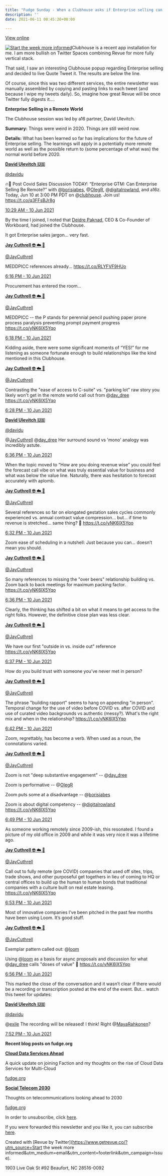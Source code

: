 ```yaml
---
title: "Fudge Sunday - When a Clubhouse asks if Enterprise selling can be remote"
description: ''
date: 2021-06-11 00:45:20+00:00

---
```


[View online](https://sunday.fudge.org/issues/fudge-sunday-when-a-clubhouse-asks-if-enterprise-selling-can-be-remote-182287?utm_campaign=Issue&utm_content=view_in_browser&utm_medium=email&utm_source=Start+the+week+more+informed)

[![Start the week more informed](https://bucketeer-e05bbc84-baa3-437e-9518-adb32be77984.s3.amazonaws.com/public/images/a8062670-67d4-4fea-98df-dabe76601d2f_1200x115.png "Start the week more informed")](https://substackcdn.com/image/fetch/f_auto,q_auto:good,fl_progressive:steep/https%3A%2F%2Fbucketeer-e05bbc84-baa3-437e-9518-adb32be77984.s3.amazonaws.com%2Fpublic%2Fimages%2Fa8062670-67d4-4fea-98df-dabe76601d2f_1200x115.png)Clubhouse is a recent app installation for me. I am more bullish on Twitter Spaces combining Revue for more fully vertical stack.

That said, I saw an interesting Clubhouse popup regarding Enterprise selling and decided to live Quote Tweet it. The results are below the line.

Of course, since this was two different services, the entire newsletter was manually assembled by copying and pasting links to each tweet (and because I wipe my tweets daily). So, imagine how great Revue will be once Twitter fully digests it….

 **Enterprise Selling in a Remote World**

The Clubhouse session was led by a16 partner, David Ulevitch.

**Summary:** Things were weird in 2020. Things are still weird now.

**Details:** What has been learned so far has implications for the future of Enterprise selling. The learnings will apply in a potentially more remote world as well as the possible return to (some percentage of what was) the normal world before 2020.

**[David Ulevitch 🇺🇸](https://twitter.com/davidu/status/1402996379715203079)**

[@davidu](https://twitter.com/davidu/status/1402996379715203079)

🔥🧠 Post Covid Sales Discussion TODAY: “Enterprise GTM: Can Enterprise Selling Be Remote?” with @[borisjabes](https://twitter.com/borisjabes), @[OlegR](https://twitter.com/OlegR), @[digitalrowland](https://twitter.com/digitalrowland), and a16z. Today, Jun 10 at 3:00 PM PDT on @[clubhouse](https://twitter.com/clubhouse). Join us! <https://t.co/q3FFsBJr8g>

[10:29 AM - 10 Jun 2021](https://twitter.com/davidu/status/1402996379715203079)

By the time I joined, I noted that [Deidre Paknad](https://www.linkedin.com/in/deidrepaknad/?utm_campaign=Start%20the%20week%20more%20informed&utm_medium=email&utm_source=Revue%20newsletter), CEO & Co-Founder of Workboard, had joined the Clubhouse.

It got Enterprise sales jargon… very fast.

**[Jay Cuthrell 🤓 ☁️ 🚀](https://twitter.com/JayCuthrell/status/1403113825747050497)**

[@JayCuthrell](https://twitter.com/JayCuthrell/status/1403113825747050497)

MEDDPICC references already... <https://t.co/RLYFVF9HUo>

 [6:16 PM - 10 Jun 2021](https://twitter.com/JayCuthrell/status/1403113825747050497)

Procurement has entered the room…

**[Jay Cuthrell 🤓 ☁️ 🚀](https://twitter.com/JayCuthrell/status/1403114380015833089)**

[@JayCuthrell](https://twitter.com/JayCuthrell/status/1403114380015833089)

MEDDPICC -- the P stands for perennial pencil pushing paper prone process paralysis preventing prompt payment progress <https://t.co/yNK6IX5Yqo>

 [6:18 PM - 10 Jun 2021](https://twitter.com/JayCuthrell/status/1403114380015833089)

Kidding aside, there were some significant moments of “YES!” for me listening as someone fortunate enough to build relationships like the kind mentioned in this Clubhouse.

**[Jay Cuthrell 🤓 ☁️ 🚀](https://twitter.com/JayCuthrell/status/1403116779757621258)**

[@JayCuthrell](https://twitter.com/JayCuthrell/status/1403116779757621258)

Contrasting the "ease of access to C-suite" vs. "parking lot" raw story you likely won't get in the remote world call out from @[day\_dree](https://twitter.com/day_dree) <https://t.co/yNK6IX5Yqo>

 [6:28 PM - 10 Jun 2021](https://twitter.com/JayCuthrell/status/1403116779757621258)

**[David Ulevitch 🇺🇸](https://twitter.com/davidu/status/1403118921851432965)**

[@davidu](https://twitter.com/davidu/status/1403118921851432965)

@[JayCuthrell](https://twitter.com/JayCuthrell) @[day\_dree](https://twitter.com/day_dree) Her surround sound vs 'mono' analogy was incredibly astute.

 [6:36 PM - 10 Jun 2021](https://twitter.com/davidu/status/1403118921851432965)

When the topic moved to “How are you doing revenue wise” you could feel the forecast call vibe on what was truly essential value for business and what was below the value line. Naturally, there was hesitation to forecast accurately with aplomb.

**[Jay Cuthrell 🤓 ☁️ 🚀](https://twitter.com/JayCuthrell/status/1403117988811845634)**

[@JayCuthrell](https://twitter.com/JayCuthrell/status/1403117988811845634)

Several references so far on elongated gestation sales cycles commonly experienced vs. annual contract value compression... but... if time to revenue is stretched... same thing? 🤔 <https://t.co/yNK6IX5Yqo>

 [6:32 PM - 10 Jun 2021](https://twitter.com/JayCuthrell/status/1403117988811845634)

Zoom ease of scheduling in a nutshell: Just because you can… doesn’t mean you should.

**[Jay Cuthrell 🤓 ☁️ 🚀](https://twitter.com/JayCuthrell/status/1403118791962337286)**

[@JayCuthrell](https://twitter.com/JayCuthrell/status/1403118791962337286)

So many references to missing the "over beers" relationship building vs. Zoom back to back meetings for maximum packing factor. <https://t.co/yNK6IX5Yqo>

 [6:36 PM - 10 Jun 2021](https://twitter.com/JayCuthrell/status/1403118791962337286)

Clearly, the thinking has shifted a bit on what it means to get access to the right folks. However, the definitive close plan was less clear.

**[Jay Cuthrell 🤓 ☁️ 🚀](https://twitter.com/JayCuthrell/status/1403119064336244738)**

[@JayCuthrell](https://twitter.com/JayCuthrell/status/1403119064336244738)

We have our first "outside in vs. inside out" reference <https://t.co/yNK6IX5Yqo>

 [6:37 PM - 10 Jun 2021](https://twitter.com/JayCuthrell/status/1403119064336244738)

How do you build trust with someone you’ve never met in person?

**[Jay Cuthrell 🤓 ☁️ 🚀](https://twitter.com/JayCuthrell/status/1403120367007322118)**

[@JayCuthrell](https://twitter.com/JayCuthrell/status/1403120367007322118)

The phrase "building rapport" seems to hang on appending "in person". Temporal change for the use of video before COVID vs. after COVID and use of curated video backgrounds vs authentic (messy?). What's the right mix and when in the relationship? <https://t.co/yNK6IX5Yqo>

 [6:42 PM - 10 Jun 2021](https://twitter.com/JayCuthrell/status/1403120367007322118)

Zoom, regrettably, has become a verb. When used as a noun, the connotations varied.

**[Jay Cuthrell 🤓 ☁️ 🚀](https://twitter.com/JayCuthrell/status/1403122193639292929)**

[@JayCuthrell](https://twitter.com/JayCuthrell/status/1403122193639292929)

Zoom is not "deep substantive engagement" -- @[day\_dree](https://twitter.com/day_dree)   
  
Zoom is performative -- @[OlegR](https://twitter.com/OlegR)   
  
Zoom puts some at a disadvantage -- @[borisjabes](https://twitter.com/borisjabes)   
  
Zoom is about digital competency -- @[digitalrowland](https://twitter.com/digitalrowland) <https://t.co/yNK6IX5Yqo>

 [6:49 PM - 10 Jun 2021](https://twitter.com/JayCuthrell/status/1403122193639292929)

As someone working remotely since 2009-ish, this resonated. I found a picture of my old office in 2009 and while it was very nice it was a lifetime ago.

**[Jay Cuthrell 🤓 ☁️ 🚀](https://twitter.com/JayCuthrell/status/1403123165321121793)**

[@JayCuthrell](https://twitter.com/JayCuthrell/status/1403123165321121793)

Call out to fully remote (pre COVID) companies that used off sites, trips, trade shows, and other purposeful get togethers in lieu of coming to HQ or central offices to build up the human to human bonds that traditional companies with a culture built on real estate leasing. <https://t.co/yNK6IX5Yqo>

 [6:53 PM - 10 Jun 2021](https://twitter.com/JayCuthrell/status/1403123165321121793)

Most of innovative companies I’ve been pitched in the past few months have been using Loom. It’s good stuff.

**[Jay Cuthrell 🤓 ☁️ 🚀](https://twitter.com/JayCuthrell/status/1403123928336416770)**

[@JayCuthrell](https://twitter.com/JayCuthrell/status/1403123928336416770)

Exemplar pattern called out: @[loom](https://twitter.com/loom)  
  
Using @[loom](https://twitter.com/loom) as a basis for async proposals and discussion for what @[day\_dree](https://twitter.com/day_dree) calls "doses of value" 🤯 <https://t.co/yNK6IX5Yqo>

 [6:56 PM - 10 Jun 2021](https://twitter.com/JayCuthrell/status/1403123928336416770)

This marked the close of the conversation and it wasn’t clear if there would be a recording or transcription posted at the end of the event. But… watch this tweet for updates:

**[David Ulevitch 🇺🇸](https://twitter.com/davidu/status/1403138060531892226)**

[@davidu](https://twitter.com/davidu/status/1403138060531892226)

@[exile](https://twitter.com/exile) The recording will be released! I think! Right @[MayaRahkonen](https://twitter.com/MayaRahkonen)?

 [7:52 PM - 10 Jun 2021](https://twitter.com/davidu/status/1403138060531892226)

 **Recent blog posts on fudge.org**

**[Cloud Data Services Ahead](https://fudge.org/cloud-data-services-ahead?utm_campaign=Start%20the%20week%20more%20informed&utm_medium=email&utm_source=Revue%20newsletter)**

A quick update on joining Faction and my thoughts on the rise of Cloud Data Services for Multi-Cloud

[fudge.org](https://fudge.org/cloud-data-services-ahead?utm_campaign=Start%20the%20week%20more%20informed&utm_medium=email&utm_source=Revue%20newsletter)

**[Social Telecom 2030](https://fudge.org/social-telecom-2030?utm_campaign=Start%20the%20week%20more%20informed&utm_medium=email&utm_source=Revue%20newsletter)**

Thoughts on telecommunications looking ahead to 2030

[fudge.org](https://fudge.org/social-telecom-2030?utm_campaign=Start%20the%20week%20more%20informed&utm_medium=email&utm_source=Revue%20newsletter)

In order to unsubscribe, click [here](#).

If you were forwarded this newsletter and you like it, you can subscribe [here](https://sunday.fudge.org/?utm_campaign=Issue&utm_content=forwarded&utm_medium=email&utm_source=Start+the+week+more+informed).

Created with [Revue by Twitter](https://www.getrevue.co/?utm_source=Start the week more informed&utm_medium=email&utm_content=footerlink&utm_campaign=Issue).

1903 Live Oak St #92 Beaufort, NC 28516-0092

